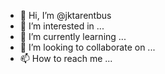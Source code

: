 - 👋 Hi, I’m @jktarentbus
- 👀 I’m interested in ...
- 🌱 I’m currently learning ...
- 💞️ I’m looking to collaborate on ...
- 📫 How to reach me ...

<!---
jktarentbus/jktarentbus is a ✨ special ✨ repository because its `README.md` (this file) appears on your GitHub profile.
You can click the Preview link to take a look at your changes.
--->
